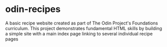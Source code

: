 # odin-recipes
A basic recipe website created as part of The Odin Project's Foundations curriculum. This project demonstrates fundamental HTML skills by building a simple site with a main index page linking to several individual recipe pages

